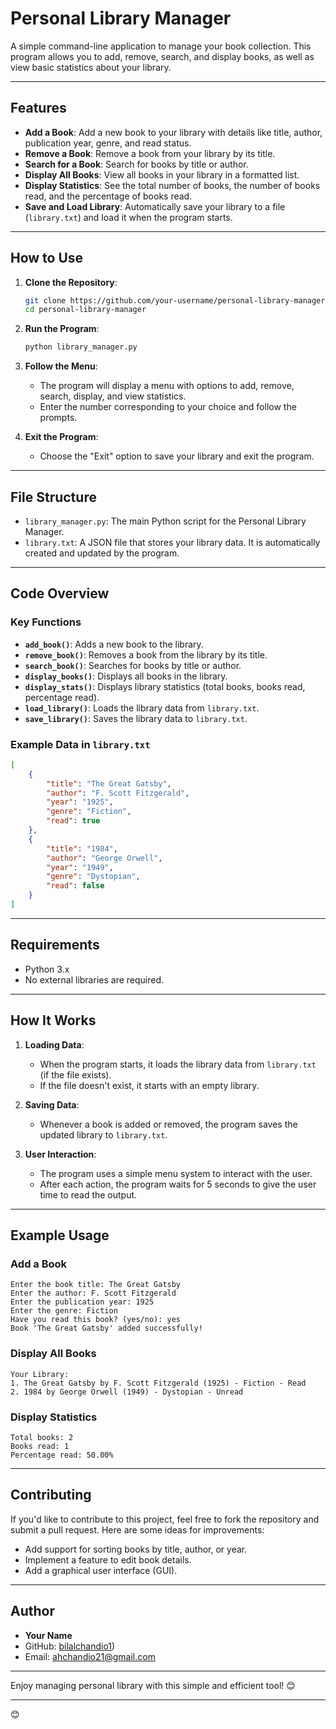 # Personal Library Manager

A simple command-line application to manage your book collection. This program allows you to add, remove, search, and display books, as well as view basic statistics about your library.

---

## Features

- **Add a Book**: Add a new book to your library with details like title, author, publication year, genre, and read status.
- **Remove a Book**: Remove a book from your library by its title.
- **Search for a Book**: Search for books by title or author.
- **Display All Books**: View all books in your library in a formatted list.
- **Display Statistics**: See the total number of books, the number of books read, and the percentage of books read.
- **Save and Load Library**: Automatically save your library to a file (`library.txt`) and load it when the program starts.

---

## How to Use

1. **Clone the Repository**:
   ```bash
   git clone https://github.com/your-username/personal-library-manager.git
   cd personal-library-manager
   ```

2. **Run the Program**:
   ```bash
   python library_manager.py
   ```

3. **Follow the Menu**:
   - The program will display a menu with options to add, remove, search, display, and view statistics.
   - Enter the number corresponding to your choice and follow the prompts.

4. **Exit the Program**:
   - Choose the "Exit" option to save your library and exit the program.

---

## File Structure

- `library_manager.py`: The main Python script for the Personal Library Manager.
- `library.txt`: A JSON file that stores your library data. It is automatically created and updated by the program.

---

## Code Overview

### Key Functions

- **`add_book()`**: Adds a new book to the library.
- **`remove_book()`**: Removes a book from the library by its title.
- **`search_book()`**: Searches for books by title or author.
- **`display_books()`**: Displays all books in the library.
- **`display_stats()`**: Displays library statistics (total books, books read, percentage read).
- **`load_library()`**: Loads the library data from `library.txt`.
- **`save_library()`**: Saves the library data to `library.txt`.

### Example Data in `library.txt`

```json
[
    {
        "title": "The Great Gatsby",
        "author": "F. Scott Fitzgerald",
        "year": "1925",
        "genre": "Fiction",
        "read": true
    },
    {
        "title": "1984",
        "author": "George Orwell",
        "year": "1949",
        "genre": "Dystopian",
        "read": false
    }
]
```

---

## Requirements

- Python 3.x
- No external libraries are required.

---

## How It Works

1. **Loading Data**:
   - When the program starts, it loads the library data from `library.txt` (if the file exists).
   - If the file doesn't exist, it starts with an empty library.

2. **Saving Data**:
   - Whenever a book is added or removed, the program saves the updated library to `library.txt`.

3. **User Interaction**:
   - The program uses a simple menu system to interact with the user.
   - After each action, the program waits for 5 seconds to give the user time to read the output.

---

## Example Usage

### Add a Book
```
Enter the book title: The Great Gatsby
Enter the author: F. Scott Fitzgerald
Enter the publication year: 1925
Enter the genre: Fiction
Have you read this book? (yes/no): yes
Book 'The Great Gatsby' added successfully!
```

### Display All Books
```
Your Library:
1. The Great Gatsby by F. Scott Fitzgerald (1925) - Fiction - Read
2. 1984 by George Orwell (1949) - Dystopian - Unread
```

### Display Statistics
```
Total books: 2
Books read: 1
Percentage read: 50.00%
```

---

## Contributing

If you'd like to contribute to this project, feel free to fork the repository and submit a pull request. Here are some ideas for improvements:
- Add support for sorting books by title, author, or year.
- Implement a feature to edit book details.
- Add a graphical user interface (GUI).

---



## Author

- **Your Name**
- GitHub: [bilalchandio1]((https://github.com/bilalchandio1)))
- Email: ahchandio21@gmail.com

---

Enjoy managing personal library with this simple and efficient tool! 😊

---

 😊
